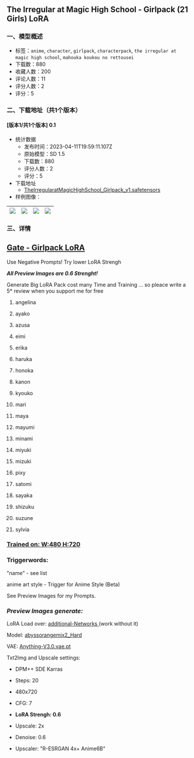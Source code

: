 ## The Irregular at Magic High School - Girlpack (21 Girls) LoRA
### 一、模型概述

- 标签：`anime`, `character`, `girlpack`, `characterpack`, `the irregular at magic high school`, `mahouka koukou no rettousei`
- 下载数：880
- 收藏人数：200
- 评论人数：11
- 评分人数：2
- 评分：5

### 二、下载地址（共1个版本）

#### [版本1/共1个版本] 0.1

- 统计数据
  - 发布时间：2023-04-11T19:59:11.107Z
  - 原始模型：SD 1.5
  - 下载数：880
  - 评分人数：2
  - 评分：5
- 下载地址
  - [TheIrregularatMagicHighSchool_Girlpack_v1.safetensors](https://civitai.com/api/download/models/43038)
- 样例图像：

| <img src="https://image.civitai.com/xG1nkqKTMzGDvpLrqFT7WA/8aea7ebe-3dec-4af6-8771-4078765a6000/width=450/471907.jpeg" /> | <img src="https://image.civitai.com/xG1nkqKTMzGDvpLrqFT7WA/97fbd341-4648-4758-ad08-6a24ad07f600/width=450/471915.jpeg" /> | <img src="https://image.civitai.com/xG1nkqKTMzGDvpLrqFT7WA/340bfe86-2e2b-4f96-1640-7a6523f02300/width=450/471916.jpeg" /> | <img src="https://image.civitai.com/xG1nkqKTMzGDvpLrqFT7WA/487238a9-bf55-488a-7439-af438a25cf00/width=450/471920.jpeg" /> |
| ---- | ---- | ---- | ---- |


### 三、详情
<h2><strong><u>Gate - Girlpack LoRA</u></strong></h2><p>Use Negative Prompts! Try lower LoRA Strengh</p><p><strong><em>All Preview Images are 0.6 Strenght!</em></strong></p><p></p><p>Generate Big LoRA Pack cost many Time and Training ... so pleace write a 5* review when you support me for free</p><p></p><ol><li><p>angelina</p></li><li><p>ayako</p></li><li><p>azusa</p></li><li><p>eimi</p></li><li><p>erika</p></li><li><p>haruka</p></li><li><p>honoka</p></li><li><p>kanon</p></li><li><p>kyouko</p></li><li><p>mari</p></li><li><p>maya</p></li><li><p>mayumi</p></li><li><p>minami</p></li><li><p>miyuki</p></li><li><p>mizuki</p></li><li><p>pixy</p></li><li><p>satomi</p></li><li><p>sayaka</p></li><li><p>shizuku</p></li><li><p>suzune</p></li><li><p>sylvia</p><p></p></li></ol><p></p><h3><u>Trained on: W:480 H:720</u></h3><p></p><h3>Triggerwords:</h3><p>"name" - see list</p><p>anime art style - Trigger for Anime Style (Beta)</p><p></p><p>See Preview Images for my Prompts.</p><p></p><h3><em>Preview Images generate:</em></h3><p>LoRA Load over: <a target="_blank" rel="ugc" href="https://github.com/kohya-ss/sd-webui-additional-networks">additional-Networks </a>(work without it)</p><p>Model: <a target="_blank" rel="ugc" href="https://civitai.com/models/4451/abyssorangemix2-hardcore">abyssorangemix2_Hard</a></p><p>VAE: <a target="_blank" rel="ugc" href="http://Anything-V3.0.vae.pt">Anything-V3.0.vae.pt</a></p><p>Txt2Img and Upscale settings:</p><ul><li><p>DPM++ SDE Karras</p></li><li><p>Steps: 20</p></li><li><p>480x720</p></li><li><p>CFG: 7</p></li><li><p><strong>LoRA Strengh: 0.6</strong></p></li><li><p>Upscale: 2x</p></li><li><p>Denoise: 0.6</p></li><li><p>Upscaler: "R-ESRGAN 4x+ Anime6B"</p></li></ul>